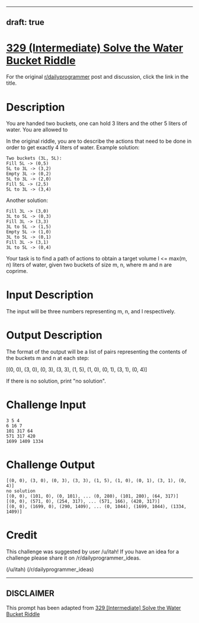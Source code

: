 ---
draft: true
----

# [329 (Intermediate) Solve the Water Bucket Riddle](https://www.reddit.com/r/dailyprogrammer/comments/6x77p1/20170831_challenge_329_intermediate_solve_the/)

For the original [r/dailyprogrammer](https://www.reddit.com/r/dailyprogrammer/) post and discussion, click the link in the title.

# Description
You are handed two buckets, one can hold 3 liters and the other 5 liters of water. You are allowed to

In the original riddle, you are to describe the actions that need to be done in order to get exactly 4 liters of water. 
Example solution:


```
Two buckets (3L, 5L):
Fill 5L -> (0,5)
5L to 3L -> (3,2)
Empty 3L -> (0,2)
5L to 3L -> (2,0)
Fill 5L -> (2,5)
5L to 3L -> (3,4)
```
Another solution:


```
Fill 3L -> (3,0)
3L to 5L -> (0,3)
Fill 3L -> (3,3)
3L to 5L -> (1,5)
Empty 5L -> (1,0)
3L to 5L -> (0,1)
Fill 3L -> (3,1)
3L to 5L -> (0,4)
```
Your task is to find a path of actions to obtain a target volume l <= max(m, n) liters of water, given two buckets of size m, n, where m and n are coprime.

# Input Description
The input will be three numbers representing m, n, and l respectively.

# Output Description
The format of the output will be a list of pairs representing the contents of the buckets m and n at each step:

[(0, 0), (3, 0), (0, 3), (3, 3), (1, 5), (1, 0), (0, 1), (3, 1), (0, 4)]

If there is no solution, print "no solution".

# Challenge Input

```
3 5 4
6 16 7
101 317 64
571 317 420
1699 1409 1334
```
# Challenge Output

```
[(0, 0), (3, 0), (0, 3), (3, 3), (1, 5), (1, 0), (0, 1), (3, 1), (0, 4)]
no solution
[(0, 0), (101, 0), (0, 101), ... (0, 280), (101, 280), (64, 317)]
[(0, 0), (571, 0), (254, 317), ... (571, 166), (420, 317)]
[(0, 0), (1699, 0), (290, 1409), ... (0, 1044), (1699, 1044), (1334, 1409)]
```
# Credit
This challenge was suggested by user /u/itah! If you have an idea for a challenge please share it on /r/dailyprogrammer_ideas. 

(/u/itah)
(/r/dailyprogrammer_ideas)

----
## **DISCLAIMER**
This prompt has been adapted from [329 [Intermediate] Solve the Water Bucket Riddle](https://www.reddit.com/r/dailyprogrammer/comments/6x77p1/20170831_challenge_329_intermediate_solve_the/
)

